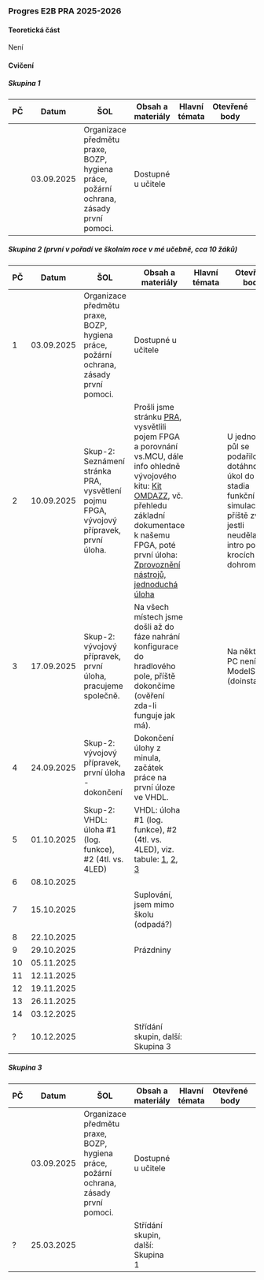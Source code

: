 ### Progres E2B PRA 2025-2026

#### Teoretická část

Není

#### Cvičení

##### Skupina 1

| PČ   | Datum      | ŠOL                                                          | Obsah a materiály  | Hlavní témata | Otevřené body | Hodnocení | Bez hodnocení | Poznámka |
| ---- | ---------- | ------------------------------------------------------------ | ------------------ | ------------- | ------------- | --------- | ------------- | -------- |
|      | 03.09.2025 | Organizace předmětu praxe, BOZP, hygiena práce, požární ochrana, zásady první pomoci. | Dostupné u učitele |               |               |           |               |          |

##### Skupina 2 (první v pořadí ve školním roce v mé učebně, cca 10 žáků)

| PČ   | Datum      | ŠOL                                                          | Obsah a materiály                                            | Hlavní témata | Otevřené body                                                | Hodnocení | Bez hodnocení | Poznámka                                           |
| ---- | ---------- | ------------------------------------------------------------ | ------------------------------------------------------------ | ------------- | ------------------------------------------------------------ | --------- | ------------- | -------------------------------------------------- |
| 1    | 03.09.2025 | Organizace předmětu praxe, BOZP, hygiena práce, požární ochrana, zásady první pomoci. | Dostupné u učitele                                           |               |                                                              |           |               |                                                    |
| 2    | 10.09.2025 | Skup-2: Seznámení stránka PRA, vysvětlení pojmu FPGA, vývojový přípravek, první úloha. | Prošli jsme stránku [PRA](../../predmety/pra/readme.md), vysvětlili pojem FPGA a porovnání vs.MCU, dále info ohledně vývojového kitu: [Kit OMDAZZ](../../predmety/pra/fpga/altera-cyclone4/devbrd/omdazz/readme.md), vč. přehledu základní dokumentace k našemu FPGA, poté první úloha: [Zprovoznění nástrojů, jednoduchá úloha](../../predmety/pra/bloky/zprovozneni/readme.md) |               | U jednoho a půl se podařilo dotáhnout úkol do stadia funkční simulace, příště zvážit jestli neudělat toto intro po krocích dohromady? |           |               |                                                    |
| 3    | 17.09.2025 | Skup-2: vývojový přípravek, první úloha, pracujeme společně. | Na všech místech jsme došli až do fáze nahrání konfigurace do hradlového pole, příště dokončíme (ověření zda-li funguje jak má). |               | Na některých PC není ModelSim (doinstalovat)                 | Ukončeno  | 0             |                                                    |
| 4    | 24.09.2025 | Skup-2: vývojový přípravek, první úloha - dokončení          | Dokončení úlohy z minula, začátek práce na první úloze ve VHDL. |               |                                                              |           |               |                                                    |
| 5    | 01.10.2025 | Skup-2: VHDL: úloha #1 (log. funkce), #2 (4tl. vs. 4LED)     | VHDL: úloha #1 (log. funkce), #2 (4tl. vs. 4LED), viz. tabule: [1](materialy/e2b-pra_2025-2026/tabule-001.jpg), [2](materialy/e2b-pra_2025-2026/tabule-002.jpg), [3](materialy/e2b-pra_2025-2026/tabule-003.jpg) |               |                                                              | Ukončeno  | 1             | příště VHDL: úloha #3, #4 (někteří došli až po #3) |
| 6    | 08.10.2025 |                                                              |                                                              |               |                                                              |           |               |                                                    |
| 7    | 15.10.2025 |                                                              | Suplování, jsem mimo školu (odpadá?)                         |               |                                                              |           |               |                                                    |
| 8    | 22.10.2025 |                                                              |                                                              |               |                                                              |           |               |                                                    |
| 9    | 29.10.2025 |                                                              | Prázdniny                                                    |               |                                                              |           |               |                                                    |
| 10   | 05.11.2025 |                                                              |                                                              |               |                                                              |           |               |                                                    |
| 11   | 12.11.2025 |                                                              |                                                              |               |                                                              |           |               |                                                    |
| 12   | 19.11.2025 |                                                              |                                                              |               |                                                              |           |               |                                                    |
| 13   | 26.11.2025 |                                                              |                                                              |               |                                                              |           |               |                                                    |
| 14   | 03.12.2025 |                                                              |                                                              |               |                                                              |           |               |                                                    |
| ?    | 10.12.2025 |                                                              | Střídání skupin, další: Skupina 3                            |               |                                                              |           |               |                                                    |

##### Skupina 3

| PČ   | Datum      | ŠOL                                                          | Obsah a materiály                 | Hlavní témata | Otevřené body | Hodnocení | Bez hodnocení | Poznámka |
| ---- | ---------- | ------------------------------------------------------------ | --------------------------------- | ------------- | ------------- | --------- | ------------- | -------- |
|      | 03.09.2025 | Organizace předmětu praxe, BOZP, hygiena práce, požární ochrana, zásady první pomoci. | Dostupné u učitele                |               |               |           |               |          |
| ?    | 25.03.2025 |                                                              | Střídání skupin, další: Skupina 1 |               |               |           |               |          |